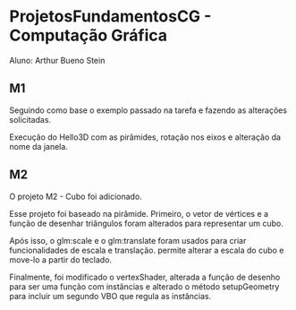# ProjetosFundamentosCG - Computação Gráfica
 
Aluno: Arthur Bueno Stein

## M1

Seguindo como base o exemplo passado na tarefa e fazendo as alterações solicitadas.

Execução do Hello3D com as pirâmides, rotação nos eixos e alteração da nome da janela.

## M2

O projeto M2 - Cubo foi adicionado.

Esse projeto foi baseado na pirâmide. Primeiro, o vetor de vértices e a função de desenhar triângulos foram alterados para representar um cubo.

Após isso, o glm:scale e o glm:translate foram usados para criar funcionalidades de escala e translação. permite alterar a escala do cubo e move-lo a partir do teclado.

Finalmente, foi modificado o vertexShader, alterada a função de desenho para ser uma função com instâncias e alterado o método setupGeometry para incluir um segundo VBO que regula as instâncias.

